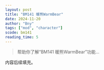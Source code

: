 ```yaml
---
layout: post
title: "BM141 暖熊WarmBear"
date: 2024-11-20
author: "Bny"
tags: ["mod", "character"]
scode: bm141
reading_time: 5
---
```


> 帮助你了解“BM141 暖熊WarmBear”功能...

内容后续填充。
